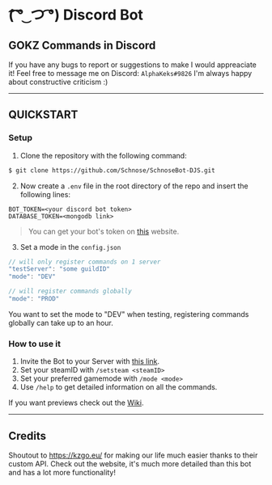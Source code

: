 # (͡ ͡° ͜ つ ͡͡°) Discord Bot

## GOKZ Commands in Discord

If you have any bugs to report or suggestions to make I would appreaciate it!
Feel free to message me on Discord: `AlphaKeks#9826`
I'm always happy about constructive criticism :)

---

## QUICKSTART

### Setup

1. Clone the repository with the following command:

```bash
$ git clone https://github.com/Schnose/SchnoseBot-DJS.git
```

2. Now create a `.env` file in the root directory of the repo and insert the following lines:

```
BOT_TOKEN=<your discord bot token>
DATABASE_TOKEN=<mongodb link>
```

> You can get your bot's token on [this](https://discord.com/developers/applications) website.

3. Set a mode in the `config.json`

```js
// will only register commands on 1 server
"testServer": "some guildID"
"mode": "DEV"

// will register commands globally
"mode": "PROD"
```

You want to set the mode to "DEV" when testing, registering commands globally can take up to an hour.

### How to use it

1. Invite the Bot to your Server with [this link](https://schnose.eu/bot).
2. Set your steamID with `/setsteam <steamID>`
3. Set your preferred gamemode with `/mode <mode>`
4. Use `/help` to get detailed information on all the commands.

If you want previews check out the [Wiki](https://github.com/Schnose/SchnoseBot-DJS/wiki).

---

## Credits

Shoutout to https://kzgo.eu/ for making our life much easier thanks to their custom API. Check out the website, it's much more detailed than this bot and has a lot more functionality!
